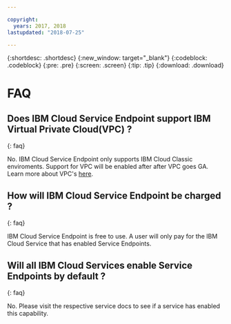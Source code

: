 ```yaml
---

copyright:
  years: 2017, 2018
lastupdated: "2018-07-25"

---
```


{:shortdesc: .shortdesc}
{:new_window: target="_blank"}
{:codeblock: .codeblock}
{:pre: .pre}
{:screen: .screen}
{:tip: .tip}
{:download: .download}

# FAQ

## Does IBM Cloud Service Endpoint support IBM Virtual Private Cloud(VPC) ?
{: faq}

No. IBM Cloud Service Endpoint only supports IBM Cloud Classic enviroments. Support for VPC will be enabled after after VPC goes GA. Learn more about VPC's [here](https://console.bluemix.net/docs/infrastructure/vpc/about.html#about-vpc).

## How will IBM Cloud Service Endpoint be charged ? 
{: faq}

IBM Cloud Service Endpoint is free to use. A user will only pay for the IBM Cloud Service that has enabled Service Endpoints. 

## Will all IBM Cloud Services enable Service Endpoints by default ? 
{: faq}

No. Please visit the respective service docs to see if a service has enabled this capability. 




